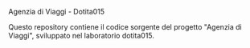 Agenzia di Viaggi - Dotita015

Questo repository contiene il codice sorgente del progetto "Agenzia di Viaggi", sviluppato nel laboratorio dotita015. 
